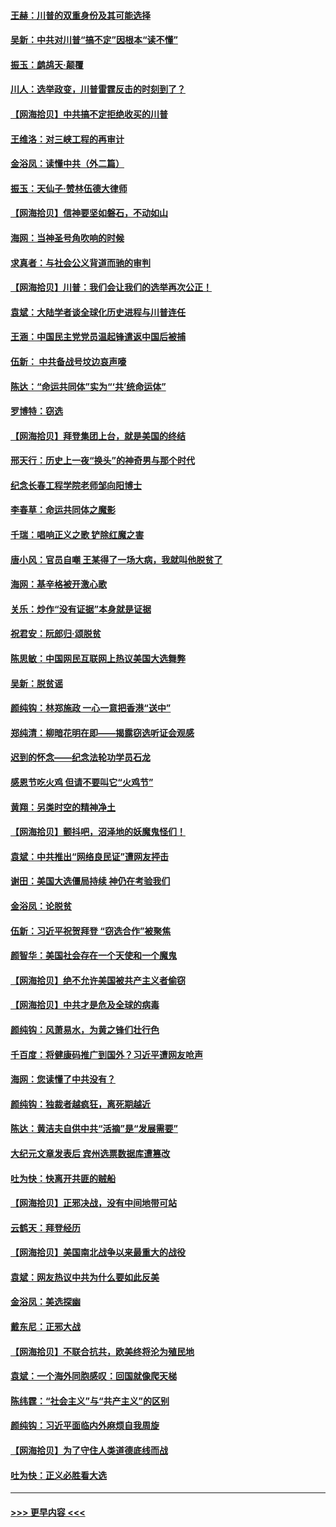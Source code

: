 #### [王赫：川普的双重身份及其可能选择](../pages/nsc993/n12599723.md?t=12070602) 
#### [吴新：中共对川普“搞不定”因根本“读不懂”](../pages/nsc993/n12599502.md?t=12070602) 
#### [振玉：鹧鸪天‧颠覆](../pages/nsc993/n12599494.md?t=12070602) 
#### [川人：选举政变，川普雷霆反击的时刻到了？](../pages/nsc993/n12599291.md?t=12070602) 
#### [【网海拾贝】中共搞不定拒绝收买的川普](../pages/nsc993/n12598955.md?t=12070602) 
#### [王维洛：对三峡工程的再审计](../pages/nsc993/n12598436.md?t=12070602) 
#### [金浴凤：读懂中共（外二篇）](../pages/nsc993/n12597943.md?t=12070602) 
#### [振玉：天仙子‧赞林伍德大律师](../pages/nsc993/n12597929.md?t=12070602) 
#### [【网海拾贝】信神要坚如磐石，不动如山](../pages/nsc993/n12597901.md?t=12070602) 
#### [海网：当神圣号角吹响的时候](../pages/nsc993/n12595891.md?t=12070602) 
#### [求真者：与社会公义背道而驰的审判](../pages/nsc993/n12595868.md?t=12070602) 
#### [【网海拾贝】川普：我们会让我们的选举再次公正！](../pages/nsc993/n12594930.md?t=12070602) 
#### [袁斌：大陆学者谈全球化历史进程与川普连任](../pages/nsc993/n12594690.md?t=12070602) 
#### [王涵：中国民主党党员温起锋遣返中国后被捕](../pages/nsc993/n12594540.md?t=12070602) 
#### [伍新： 中共备战号坟边哀声嚎](../pages/nsc993/n12593086.md?t=12070602) 
#### [陈达：“命运共同体”实为“‘共’统命运体”](../pages/nsc993/n12590865.md?t=12070602) 
#### [罗博特：窃选](../pages/nsc993/n12590619.md?t=12070602) 
#### [【网海拾贝】拜登集团上台，就是美国的终结](../pages/nsc993/n12589725.md?t=12070602) 
#### [邢天行：历史上一夜“换头”的神奇男与那个时代](../pages/nsc993/n12589424.md?t=12070602) 
#### [纪念长春工程学院老师邹向阳博士](../pages/nsc993/n12585390.md?t=12070602) 
#### [李春草：命运共同体之魔影](../pages/nsc993/n12585026.md?t=12070602) 
#### [千瑞：唱响正义之歌 铲除红魔之害](../pages/nsc993/n12585002.md?t=12070602) 
#### [唐小风：官员自嘲 王某得了一场大病，我就叫他脱贫了](../pages/nsc993/n12584981.md?t=12070602) 
#### [海网：基辛格被开激心歌](../pages/nsc993/n12584946.md?t=12070602) 
#### [关乐：炒作“没有证据”本身就是证据](../pages/nsc993/n12583146.md?t=12070602) 
#### [祝君安：阮郎归‧颂脱贫](../pages/nsc993/n12583119.md?t=12070602) 
#### [陈思敏：中国网民互联网上热议美国大选舞弊](../pages/nsc993/n12582845.md?t=12070602) 
#### [吴新：脱贫谣](../pages/nsc993/n12580839.md?t=12070602) 
#### [颜纯钩：林郑施政 一心一意把香港“送中”](../pages/nsc993/n12580805.md?t=12070602) 
#### [郑纯清：柳暗花明在即——揭露窃选听证会观感](../pages/nsc993/n12580795.md?t=12070602) 
#### [迟到的怀念——纪念法轮功学员石龙](../pages/nsc993/n12580245.md?t=12070602) 
#### [感恩节吃火鸡  但请不要叫它“火鸡节”](../pages/nsc993/n12580252.md?t=12070602) 
#### [黄翔：另类时空的精神净土](../pages/nsc993/n12578638.md?t=12070602) 
#### [【网海拾贝】颤抖吧，沼泽地的妖魔鬼怪们！](../pages/nsc993/n12578552.md?t=12070602) 
#### [袁斌：中共推出“网络良民证”遭网友抨击](../pages/nsc993/n12578511.md?t=12070602) 
#### [谢田：美国大选僵局持续 神仍在考验我们](../pages/nsc993/n12577432.md?t=12070602) 
#### [金浴凤：论脱贫](../pages/nsc993/n12576386.md?t=12070602) 
#### [伍新：习近平祝贺拜登 “窃选合作”被聚焦](../pages/nsc993/n12576358.md?t=12070602) 
#### [颜智华：美国社会存在一个天使和一个魔鬼](../pages/nsc993/n12574299.md?t=12070602) 
#### [【网海拾贝】绝不允许美国被共产主义者偷窃](../pages/nsc993/n12573396.md?t=12070602) 
#### [【网海拾贝】中共才是危及全球的病毒](../pages/nsc993/n12571204.md?t=12070602) 
#### [颜纯钩：风萧易水，为黄之锋们壮行色](../pages/nsc993/n12571487.md?t=12070602) 
#### [千百度：将健康码推广到国外？习近平遭网友呛声](../pages/nsc993/n12570808.md?t=12070602) 
#### [海网：您读懂了中共没有？](../pages/nsc993/n12570487.md?t=12070602) 
#### [颜纯钩：独裁者越疯狂，离死期越近](../pages/nsc993/n12569055.md?t=12070602) 
#### [陈达：黄洁夫自供中共“活摘”是“发展需要”](../pages/nsc993/n12568541.md?t=12070602) 
#### [大纪元文章发表后 宾州选票数据库遭篡改](../pages/nsc993/n12568105.md?t=12070602) 
#### [吐为快：快离开共匪的贼船](../pages/nsc993/n12568462.md?t=12070602) 
#### [【网海拾贝】正邪决战，没有中间地带可站](../pages/nsc993/n12568439.md?t=12070602) 
#### [云鹤天：拜登经历](../pages/nsc993/n12567294.md?t=12070602) 
#### [【网海拾贝】美国南北战争以来最重大的战役](../pages/nsc993/n12567247.md?t=12070602) 
#### [袁斌：网友热议中共为什么要如此反美](../pages/nsc993/n12567162.md?t=12070602) 
#### [金浴凤：美选探幽](../pages/nsc993/n12567147.md?t=12070602) 
#### [戴东尼：正邪大战](../pages/nsc993/n12567033.md?t=12070602) 
#### [【网海拾贝】不联合抗共，欧美终将沦为殖民地](../pages/nsc993/n12565068.md?t=12070602) 
#### [袁斌：一个海外同胞感叹：回国就像爬天梯](../pages/nsc993/n12564986.md?t=12070602) 
#### [陈纬霆：“社会主义”与“共产主义”的区别](../pages/nsc993/n12562417.md?t=12070602) 
#### [颜纯钩：习近平面临内外麻烦自我周旋](../pages/nsc993/n12563356.md?t=12070602) 
#### [【网海拾贝】为了守住人类道德底线而战](../pages/nsc993/n12562542.md?t=12070602) 
#### [吐为快：正义必胜看大选](../pages/nsc993/n12561967.md?t=12070602) 

----
#### [ >>> 更早内容 <<< ](../indexes/nsc993-earlier.md)
